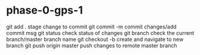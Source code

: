 # phase-0-gps-1
git add . stage change to commit
git commit -m commit changes/add commit msg
git status check status of changes
git branch check the current branch/master branch name
git checkout -b <branch name> create and navigate to new branch
git push origin master push changes to remote master branch
